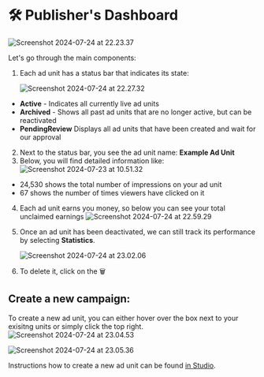 # 🛠️ Publisher's Dashboard

![Screenshot 2024-07-24 at 22.23.37](https://hackmd.io/_uploads/rk7kX1JK0.png)

Let's go through the main components:

1. Each ad unit has a status bar that indicates its state:

   ![Screenshot 2024-07-24 at 22.27.32](https://hackmd.io/_uploads/SJDaQ1JY0.png)

- **Active** - Indicates all currently live ad units
- **Archived** - Shows all past ad units that are no longer active, but can be reactivated
- **PendingReview** Displays all ad units that have been created and wait for our approval

2. Next to the status bar, you see the ad unit name: **Example Ad Unit**
3. Below, you will find detailed information like:
![Screenshot 2024-07-23 at 10.51.32](https://hackmd.io/_uploads/HywBygaOR.png)
- 24,530 shows the total number of impressions on your ad unit
- 67 shows the number of times viewers have clicked on it

4. Each ad unit earns you money, so below you can see your total unclaimed earnings
![Screenshot 2024-07-24 at 22.59.29](https://hackmd.io/_uploads/rkSSsk1K0.png)


5. Once an ad unit has been deactivated, we can still track its performance by selecting **Statistics**. 

   ![Screenshot 2024-07-24 at 23.02.06](https://hackmd.io/_uploads/SJL1nykKA.png)


6. To delete it, click on the 🗑️


## Create a new campaign: 
To create a new ad unit, you can either hover over the box next to your exisitng units or simply click the top right.
![Screenshot 2024-07-24 at 23.04.53](https://hackmd.io/_uploads/Sk_9nk1FC.png)


![Screenshot 2024-07-24 at 23.05.36](https://hackmd.io/_uploads/HyBp21ytR.png)


Instructions how to create a new ad unit can be found [in Studio](../Publishers/studio.md).
